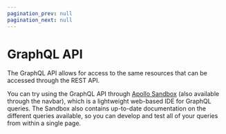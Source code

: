 ```yaml
---
pagination_prev: null
pagination_next: null
---
```


# GraphQL API

The GraphQL API allows for access to the same resources that can be accessed through the REST API.

You can try using the GraphQL API through [Apollo Sandbox](/sandbox) (also available through the navbar), which is a lightweight web-based IDE for GraphQL queries. The Sandbox also contains up-to-date documentation on the different queries available, so you can develop and test all of your queries from within a single page.
